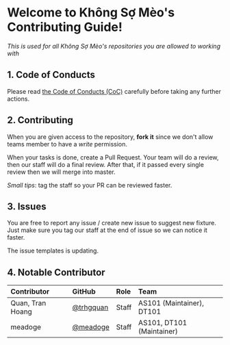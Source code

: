 # Welcome to Không Sợ Mèo's Contributing Guide!

_This is used for all Không Sợ Mèo's repositories you are allowed to working with_

## 1. Code of Conducts
Please read [the Code of Conducts (CoC)](https://github.com/trhgquan/gu-bot/blob/master/.github/CODE_OF_CONDUCT.md) carefully before taking any further actions.

## 2. Contributing
When you are given access to the repository, __fork it__ since we don't allow teams member to have a _write_ permission.

When your tasks is done, create a Pull Request. Your team will do a review, then our staff will do a final review. After that, if it passed every single review then we will merge into master.

_Small tips_: tag the staff so your PR can be reviewed faster.

## 3. Issues
You are free to report any issue / create new issue to suggest new fixture. Just make sure you tag our staff at the end of issue so we can notice it faster.

The issue templates is updating.

## 4. Notable Contributor

|     Contributor  |                GitHub                  | Role | Team                     |
|:-----------------|:---------------------------------------|:-----|:-------------------------|
|  Quan, Tran Hoang|[@trhgquan](https://github.com/trhgquan)|Staff | AS101 (Maintainer), DT101|
| meadoge          |[@meadoge](https://github.com/meadoge)  |Staff | AS101, DT101 (Maintainer)|
